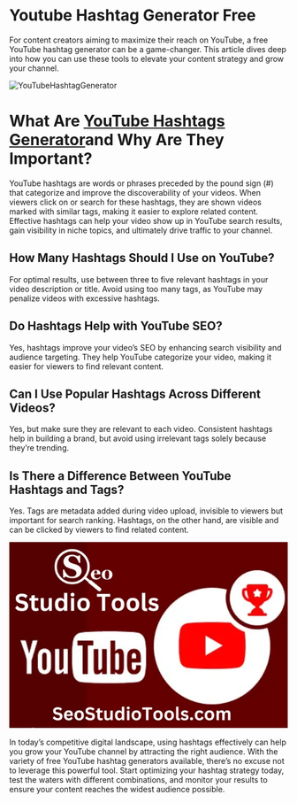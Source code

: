 # Youtube Hashtag Generator Free

For content creators aiming to maximize their reach on YouTube, a free YouTube hashtag generator can be a game-changer. This article dives deep into how you can use these tools to elevate your content strategy and grow your channel.

![YouTubeHashtagGenerator](/YoutubeHashtaggeneratorfree.jpg)

# What Are [YouTube Hashtags Generator](https://seostudiotools.com/youtube-hashtag-generator)and Why Are They Important?

YouTube hashtags are words or phrases preceded by the pound sign (#) that categorize and improve the discoverability of your videos. When viewers click on or search for these hashtags, they are shown videos marked with similar tags, making it easier to explore related content. Effective hashtags can help your video show up in YouTube search results, gain visibility in niche topics, and ultimately drive traffic to your channel.

## How Many Hashtags Should I Use on YouTube?
For optimal results, use between three to five relevant hashtags in your video description or title. Avoid using too many tags, as YouTube may penalize videos with excessive hashtags.

## Do Hashtags Help with YouTube SEO?
Yes, hashtags improve your video’s SEO by enhancing search visibility and audience targeting. They help YouTube categorize your video, making it easier for viewers to find relevant content.

## Can I Use Popular Hashtags Across Different Videos?
Yes, but make sure they are relevant to each video. Consistent hashtags help in building a brand, but avoid using irrelevant tags solely because they’re trending.

## Is There a Difference Between YouTube Hashtags and Tags?
Yes. Tags are metadata added during video upload, invisible to viewers but important for search ranking. Hashtags, on the other hand, are visible and can be clicked by viewers to find related content.

![seostudio](/seostudio.jpg)

In today’s competitive digital landscape, using hashtags effectively can help you grow your YouTube channel by attracting the right audience. With the variety of free YouTube hashtag generators available, there’s no excuse not to leverage this powerful tool. Start optimizing your hashtag strategy today, test the waters with different combinations, and monitor your results to ensure your content reaches the widest audience possible.
